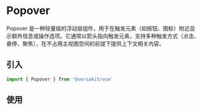 # Popover

Popover 是一种轻量级的浮动层组件，用于在触发元素（如按钮、图标）附近显示额外信息或操作选项。它通常以箭头指向触发元素，支持多种触发方式（点击、悬停、聚焦），在不占用主视图空间的前提下提供上下文相关内容。

<Link link="https://versakit.github.io/Versakit-Vue/storybook/?path=/story/%E7%BB%84%E4%BB%B6-popover-%E5%BC%B9%E5%87%BA%E6%A1%86--basic"/>

## 引入

```typescript
import { Popover } from '@versakit/vue'
```

## 使用

<demo vue="./example/index.vue"  />
